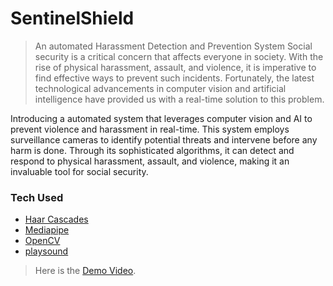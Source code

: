 # SentinelShield
> An automated Harassment Detection and Prevention System 
Social security is a critical concern that affects everyone in society. With the rise of physical harassment, assault, and violence, it is imperative to find effective ways to prevent such incidents. Fortunately, the latest technological advancements in computer vision and artificial intelligence have provided us with a real-time solution to this problem.

Introducing a automated system that leverages computer vision and AI to prevent violence and harassment in real-time. This system employs surveillance cameras to identify potential threats and intervene before any harm is done. Through its sophisticated algorithms, it can detect and respond to physical harassment, assault, and violence, making it an invaluable tool for social security.

### Tech Used
- [Haar Cascades](https://github.com/opencv/opencv/tree/master/data/haarcascades)
- [Mediapipe](https://developers.google.com/mediapipe#:~:text=MediaPipe%20contains%20everything%20that%20you,devices%2C%20and%20IoT%2C%20effortlessly.)
- [OpenCV](https://opencv.org/)
- [playsound](https://pypi.org/project/playsound/)

> Here is the [Demo Video](https://drive.google.com/file/d/1f0LVxGdx5zf0GfVvOdQ25SllC2RGZt2k/view?usp=sharing).
